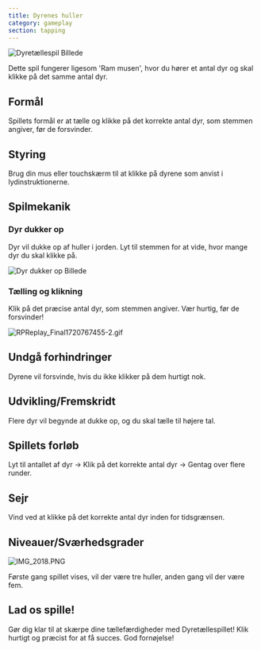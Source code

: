 ```yaml
---
title: Dyrenes huller
category: gameplay
section: tapping
---
```

![Dyretællespil Billede](https://help.studycat.com/hc/article_attachments/34829163309209)

Dette spil fungerer ligesom 'Ram musen', hvor du hører et antal dyr og skal klikke på det samme antal dyr.

## Formål

Spillets formål er at tælle og klikke på det korrekte antal dyr, som stemmen angiver, før de forsvinder.

## Styring

Brug din mus eller touchskærm til at klikke på dyrene som anvist i lydinstruktionerne.

## Spilmekanik

### Dyr dukker op

Dyr vil dukke op af huller i jorden. Lyt til stemmen for at vide, hvor mange dyr du skal klikke på.

![Dyr dukker op Billede](https://help.studycat.com/hc/article_attachments/34829163315225)

### Tælling og klikning

Klik på det præcise antal dyr, som stemmen angiver. Vær hurtig, før de forsvinder!

![RPReplay_Final1720767455-2.gif](https://help.studycat.com/hc/article_attachments/34975029772825)

## Undgå forhindringer

Dyrene vil forsvinde, hvis du ikke klikker på dem hurtigt nok.

## Udvikling/Fremskridt

Flere dyr vil begynde at dukke op, og du skal tælle til højere tal.

## Spillets forløb

Lyt til antallet af dyr -> Klik på det korrekte antal dyr -> Gentag over flere runder.

## Sejr

Vind ved at klikke på det korrekte antal dyr inden for tidsgrænsen.

## Niveauer/Sværhedsgrader

![IMG_2018.PNG](https://help.studycat.com/hc/article_attachments/34829163311897)

Første gang spillet vises, vil der være tre huller, anden gang vil der være fem.

## Lad os spille!

Gør dig klar til at skærpe dine tællefærdigheder med Dyretællespillet! Klik hurtigt og præcist for at få succes. God fornøjelse!